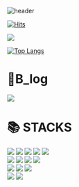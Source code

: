 ![header](https://capsule-render.vercel.app/api?type=Waving&text=💻Beom's)

[![Hits](https://hits.seeyoufarm.com/api/count/incr/badge.svg?url=https%3A%2F%2Fgithub.com%2Fbeom33&count_bg=%23E9A186&title_bg=%23171717&icon=github.svg&icon_color=%23CFAFAF&title=hits&edge_flat=false)](https://hits.seeyoufarm.com)


<div align=left> <a href="https://github.com/devxb/gitanimals">
  <img src="https://render.gitanimals.org/farms/{beom33}"/>
</a>
</div>

  
[![Top Langs](https://github-readme-stats.vercel.app/api/top-langs/?username=beom33)](https://github.com/anuraghazra/github-readme-stats) 

<h1>📝B_log</h1>
<a href="https://www.notion.so/git-49ad7cb1fad2436aa5bc7c50714ec721?pvs=4"><img src="https://img.shields.io/badge/Notion-000000?style=flat-square&logo=Notion&logoColor=white&link=https://www.notion.so/git-49ad7cb1fad2436aa5bc7c50714ec721?pvs=4"/></a>

<h1>📚 STACKS</h1>
<div align=left> 
<img src="https://img.shields.io/badge/Java-007396?style=for-the-badge&logo=Java&logoColor=white">
<img src="https://img.shields.io/badge/html5-E34F26?style=for-the-badge&logo=html5&logoColor=white">
<img src="https://img.shields.io/badge/css-1572B6?style=for-the-badge&logo=css3&logoColor=white">
<img src="https://img.shields.io/badge/oracle-F80000?style=for-the-badge&logo=oracle&logoColor=white"> 
<img src="https://img.shields.io/badge/javascript-F7DF1E?style=for-the-badge&logo=javascript&logoColor=black">



<div align=left> 
<img src="https://img.shields.io/badge/react-61DAFB?style=for-the-badge&logo=react&logoColor=black">
<img src="https://img.shields.io/badge/spring-6DB33F?style=for-the-badge&logo=spring&logoColor=white">
<img src="https://img.shields.io/badge/springboot-6DB33F?style=for-the-badge&logo=springboot&logoColor=white"> 
<img src="https://img.shields.io/badge/github-181717?style=for-the-badge&logo=github&logoColor=white">



<div align=left> 
<img src="https://img.shields.io/badge/gradle-02303A?style=for-the-badge&logo=gradle&logoColor=white">
<img src="https://img.shields.io/badge/git-F05032?style=for-the-badge&logo=git&logoColor=white">
<img src="https://img.shields.io/badge/apachetomcat-F8DC75?style=for-the-badge&logo=apachetomcat&logoColor=black">  

<div align=left>
<img src="https://img.shields.io/badge/docker-2496ED?style=for-the-badge&logo=docker&logoColor=white">
<img src="https://img.shields.io/badge/AndroidStudio-3DDC84?style=for-the-badge&logo=AndroidStudio&logoColor=gray">  




